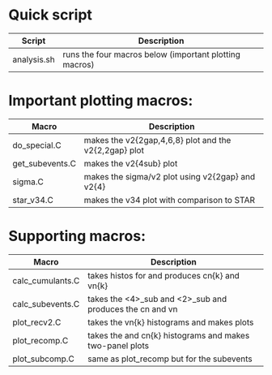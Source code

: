 # Quick script

Script | Description
------ | -----------
analysis.sh | runs the four macros below (important plotting macros)



# Important plotting macros:

Macro | Description
----- | -----------
do_special.C | makes the v2{2gap,4,6,8} plot and the v2{2,2gap} plot
get_subevents.C | makes the v2{4sub} plot
sigma.C | makes the sigma/v2 plot using v2{2gap} and v2{4}
star_v34.C | makes the v34 plot with comparison to STAR



# Supporting macros:

Macro | Description
----- | -----------
calc_cumulants.C | takes histos for <k> and produces cn{k} and vn{k}
calc_subevents.C | takes the <4>_sub and <2>_sub and produces the cn and vn
plot_recv2.C | takes the vn{k} histograms and makes plots
plot_recomp.C | takes the <k> and cn{k} histograms and makes two-panel plots
plot_subcomp.C | same as plot_recomp but for the subevents

